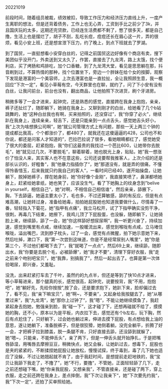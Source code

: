 20221019

前段时间，随着组员被裁，绩效被扣，导致工作压力和经济压力直线上升，一度产生离职的想法，但是还背着债务，工作上也无心弄，工资到手比之前少了3k，并且国庆玩的太多，这期还完贷款，已经连生活费都不剩了，憋了很多天，都是自己撸，生活上也是摆烂了，胡子不刮，乱吃长痘，痘痘还长在眉心这一片，弄的很烦，看见小安上班，还是想宣泄下压力，约了晚上，到点下班就去了罗湖。

到了国贸，一直挺想看小安穿白丝的，记得之前国贸这边好像有个商店有卖，搜下美团似乎没开门，外卖送到又太久了，作罢，直接去了九龙湾，路上太饿，找个便利店，买了烤肠和鸡排吃，加个口香糖，到了九龙湾大堂，看见是思思躺在那，抖音刷到过，不算热情的那种，找个位置坐下，旁边一个胖妹在给个女的按脚，观察下发现是港富的一个美容师，上次去港富也是一直拉扯，全让我照顾生意，我一概回应“下次一定”，看见小草莓有空，今天群里也在聊，就约了，问了下小安有没有白丝，让我问前台，前台也没有，翻出商品，让他拍照下次进货，刷个牙进房。

稍微多等了一会才进来，起钟完，还是熟悉的感觉，直接跨在我身上抱抱，亲亲，裤子还扯烂了，随即躺下，她骑在我身上，又聊到刚才的白丝，给她看了几个b站跳舞的，她“这种白丝我也有啊，买来拍照的，还没穿过”，我“你穿了必火”，继续趴在我身上，连续亲亲，轻舌下，还是只能亲到一点点舌头，感觉她舌头好小，我“上次为啥想换公司啊”，她“就公司管理方式上有问题，那些一天上两三个钟的提成都比我高，个个都涨价了，都480了，就我还在这傻逼逼的428，公司也不和你说，都还是问客人才知道的”，巴拉巴拉说了很多，看她眼睛都红了，感觉她受了很大的委屈，赶紧抱抱，我“你们这最贵的我找过一个芭比600，让她带你去脱毛“，她”就见过几次，不要脱毛“，聊着聊着，她也脱光上身，贴贴，她”我一想涨价了怕没人来，其实客人也不在意这些，公司还说要帮我推客人，上次介绍的还是部长认识的，好粗鲁“，我”他暴力指插你了“，她”那道没有，就是弄的很痛，不懂得怜香惜玉，后来我就只约我自己的客人“，一看时间已经40，遂开始操盘，让她躺下，脱掉她裤子，撑在她身前，她”你好像个金刚“，我直接笑喷了，鼻涕都喷她身上，赶紧给她拿纸，她也笑了，应该没生气，看了下她胸上的纹身念到”belive in yourself，相信自己“，她”对啊，不相信自己相信谁“，然后亲亲，舔腋下，胸，下去舔逼，她逼主要太小了，毛也多，不过还算敏感，舔的有反应，但是有点难高潮，让她转过身，准备给她毒，拍拍她屁股她也知道我要做什么，尽情毒了一番，轻轻指入下菊花，她”指甲有点痛“，我立马松开，试了下指甲确实没剪干净，很刺，再毒几下结束，她擦下，我鸡儿顶了下屁股蛋，也没躲，随即躺下，让她骑脸上来，继续舔，舔了一会，她”你这样舔好想尿尿啊“，我一听更兴奋了，持续加速，感觉到嘴里有点咸，继续加速，一股暖流出来，感觉到喉咙有点咸，立马堵住喉咙，溢出嘴巴，流到脖子枕头，过了一会，感觉有点微腥，拍下她示意她下来，然后吐掉，漱口下，我”第一次尝到这味道，你是不是经常尿别人嘴里“，她”你是第三个，不过他们都喝下去了“，我”就喝了一点点“，然后69上来，继续舔，随即出水，我”你要是去脱个毛，必被舔爆“，她”我才不要“，清理下穿好衣服，我”走之前来个吻别吧宝贝”，她“我靠，别搞我了”，然后一起出去了。也算是第一次体验喝尿，即兴奋，又羞耻。

没洗，出来赶紧打车去了千叶，虽然约的九点半，但还是等到了快10点才进来，等小草莓进来，那个腿真的长，感觉很高，起钟完，说要按背，我“不用，抱抱吧”，她“躺好先，先给你按按",按了会，还是要求抱下，她趴下来，脸却偏过去了，看不见，我“亲下嘛宝贝”，她“啊~，不要亲”，又起身给我按腿去了，她”从哪里过来“，我”九龙湾“，她”那你上过钟了“，我”嗯“，不能让她继续摸鱼了，我赶紧起身去抱她，勉强亲到脸，我“碰一下”，这才碰了下，还想再碰就不给了，摸摸她的胸，还不小，原本以为是平板，内衣拉下去，感觉还有个b左右，玩下胸，然后有点尬住了，只好躺下，过会她也躺过来，伸进去摸下屁股，有点想给我上油的意思，遂让她躺下，准备脱裤子，但是很狡猾，她侧着躺，没完全躺平，折腾了好一会，才把裤子拉到膝盖，脱一条腿不肯，只好直接去舔，还没舔到就躲了，她“嗯~，只能亲，不能伸舌头”，亲了两下，但是一伸舌头就开始挣扎，于是把嘴唇舔湿，用嘴唇去摩擦豆豆，稍微快点，她又会躲，让她趴过去，想毒下，屁股也是夹的紧紧的，不断揉捏她屁股让她放松，慢慢试探，终于毒到，毒了几下她也适应了没躲，不过让她翘起就不肯了，由于我赶时间，是想提前走赶地铁的，我“宝贝让我舔下我走了，不撸了”，她”不行，要撸“，不管她，正面轻轻舔了几下，走之前还想碰下嘴，她“你亲我屁股，又想亲我”，不管直接亲，还是碰了两下，穿上衣服，走之前还跨在我身上，差点摔倒，我”下次让我亲下“，她”下次要先约我“，我”下次一定“，还拍了买单照给她。
